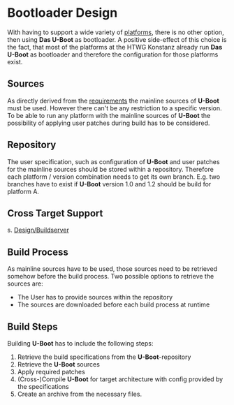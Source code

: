 # Bootloader Design
With having to support a wide variety of [platforms](../requirements.md), there
is no other option, then using **Das U-Boot** as bootloader. A positive
side-effect of this choice is the fact, that most of the platforms at the HTWG
Konstanz already run **Das U-Boot** as bootloader and therefore the
configuration for those platforms exist.
 
## Sources 
As directly derived from the [requirements](../requirements.md) the mainline
sources of **U-Boot** must be used. However there can't be any restriction to a
specific version. To be able to run any platform with the mainline sources of
**U-Boot** the possibility of applying user patches during build has to be
considered.
 
## Repository
The user specification, such as configuration of **U-Boot** and user patches for
the mainline sources should be stored within a repository. Therefore each platform /
version combination needs to get its own branch. E.g. two branches have to
exist if **U-Boot** version 1.0 and 1.2 should be build for platform A.

## Cross Target Support
s. [Design/Buildserver](buildserver.md)

## Build Process
As mainline sources have to be used, those sources need to be retrieved somehow
before the build process. Two possible options to retrieve the sources are:

* The User has to provide sources within the repository
* The sources are downloaded before each build process at runtime

## Build Steps
Building **U-Boot** has to include the following steps:

1. Retrieve the build specifications from the **U-Boot**-repository
1. Retrieve the **U-Boot** sources
1. Apply required patches
1. (Cross-)Compile **U-Boot** for target architecture with config provided by
   the specifications
2. Create an archive from the necessary files.

